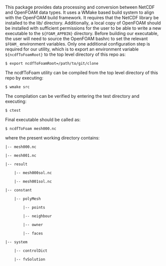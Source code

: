 This package provides data processing and conversion between NetCDF and OpenFOAM data types. It uses a WMake based build system to align with the OpenFOAM build framework. It requires that the NetCDF library be installed to the lib/ directory. Additionally, a local copy of OpenFOAM should be installed with sufficient permissions for the user to be able to write a new executable to the `${FOAM_APPBIN}` directory. Before building our executable, the user will need to source the OpenFOAM bashrc to set the relevant `$FOAM_` environment variables. Only one additional configuration step is required for our utility, which is to export an environment variable `${ncdfToFoamRoot}` to the top level directory of this repo as:

    $ export ncdfToFoamRoot=/path/to/git/clone

The ncdfToFoam utility can be compiled from the top level directory of this repo by executing:
       
    $ wmake src
    
The compilation can be verified by entering the test directory and executing:
   
    $ ctest

Final executable should be called as:

    $ ncdfToFoam mesh000.nc

where the present working directory contains:

  
    |-- mesh000.nc
       
    |-- mesh001.nc 
       
    |-- result
  
        |-- mesh000sol.nc
       
        |-- mesh001sol.nc
   
    |-- constant
  
        |-- polyMesh
       
            |-- points
            
            |-- neighbour
            
            |-- owner
            
            |-- faces

    |-- system
        
        |-- controlDict

        |-- fvSolution
